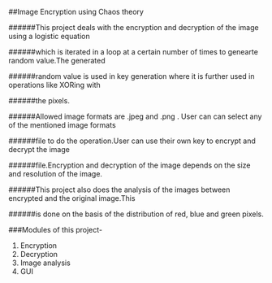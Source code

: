 ##Image Encryption using Chaos theory

######This project deals with the encryption and decryption of the image using a logistic equation 

######which is iterated in a loop at a certain number of times to genearte random value.The generated 

######random value is used in key generation where it is further used in operations like XORing with 

######the pixels.

######Allowed image formats are .jpeg and .png . User can can select any of the mentioned image formats 

######file to do the operation.User can use their own key to encrypt and decrypt the image 

######file.Encryption and decryption of the image depends on the size and resolution of the image.

######This project also does the analysis of the images between encrypted and the original image.This 

######is done on the basis of the distribution of red, blue and green pixels.

###Modules of this project-

1. Encryption
2. Decryption
3. Image analysis
4. GUI

